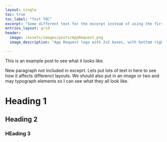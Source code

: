 ```yaml
---
layout: single
toc: true
toc_label: "Test TOC"
excerpt: "Some different text for the excerpt instead of using the first paragraph"
entries_layout: grid
header:
  image: /assets/images/posts/AppRequest.png
  image_description: "App Request logo with 2x2 boxes, with bottom right coloured differently and the words App Request to the right of the boxes."

---
```


This is an example post to see what it looks like.

New paragraph not included in exceprt. Lets put lots of text in here to see how it affects differenct layouts. We should also put in an image or two and may typograph elements so I can see what they all look like.

# Heading 1

## Heading 2

### HEading 3